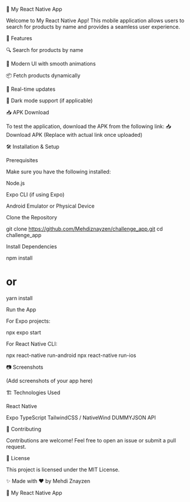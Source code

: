 📱 My React Native App

Welcome to My React Native App! This mobile application allows users to search for products by name and provides a seamless user experience.

🚀 Features

🔍 Search for products by name

🎨 Modern UI with smooth animations

📦 Fetch products dynamically

🔄 Real-time updates

🌙 Dark mode support (if applicable)

📥 APK Download

To test the application, download the APK from the following link:
📥 Download APK (Replace with actual link once uploaded)

🛠 Installation & Setup

Prerequisites

Make sure you have the following installed:

Node.js

Expo CLI (if using Expo)

Android Emulator or Physical Device

Clone the Repository

git clone https://github.com/Mehdiznayzen/challenge_app.git
cd challenge_app

Install Dependencies

npm install
# or
yarn install

Run the App

For Expo projects:

npx expo start

For React Native CLI:

npx react-native run-android 
npx react-native run-ios     

📷 Screenshots

(Add screenshots of your app here)

🏗 Technologies Used

React Native

Expo
TypeScript
TailwindCSS / NativeWind
DUMMYJSON API

🤝 Contributing

Contributions are welcome! Feel free to open an issue or submit a pull request.

📜 License

This project is licensed under the MIT License.

✨ Made with ❤️ by Mehdi Znayzen

📱 My React Native App